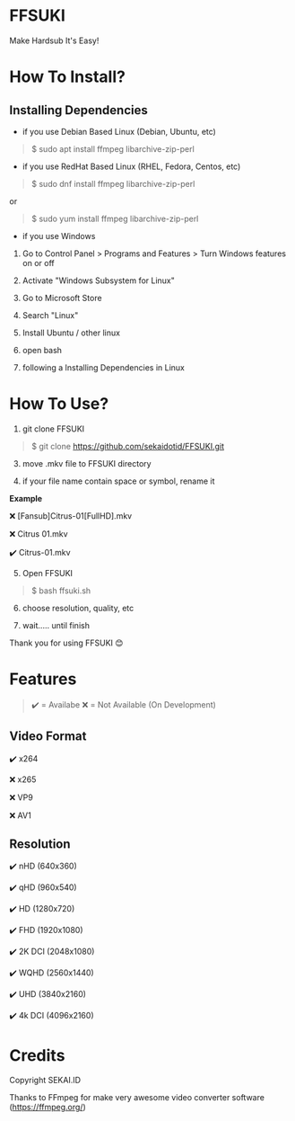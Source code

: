 # FFSUKI

Make Hardsub It's Easy!

# How To Install?

## Installing Dependencies

- if you use Debian Based Linux (Debian, Ubuntu, etc)

>$ sudo apt install ffmpeg libarchive-zip-perl

- if you use RedHat Based Linux (RHEL, Fedora, Centos, etc)

>$ sudo dnf install ffmpeg libarchive-zip-perl

or

>$ sudo yum install ffmpeg libarchive-zip-perl

- if you use Windows

1. Go to Control Panel > Programs and Features > Turn Windows features on or off

2. Activate "Windows Subsystem for Linux"

3. Go to Microsoft Store

4. Search "Linux"

5. Install Ubuntu / other linux

6. open bash

7. following a Installing Dependencies in Linux

# How To Use?

1. git clone FFSUKI

>$ git clone https://github.com/sekaidotid/FFSUKI.git

3. move .mkv file to FFSUKI directory

4. if your file name contain space or symbol, rename it

**Example**

❌ [Fansub]Citrus-01[FullHD].mkv

❌ Citrus 01.mkv

✔️ Citrus-01.mkv

5. Open FFSUKI

>$ bash ffsuki.sh

6. choose resolution, quality, etc

7. wait..... until finish

Thank you for using FFSUKI 😊

# Features

> ✔️ = Availabe
> ❌ = Not Available (On Development)

## Video Format

✔️ x264

❌ x265

❌ VP9

❌ AV1

## Resolution

✔️ nHD (640x360)

✔️ qHD (960x540)

✔️ HD (1280x720)

✔️ FHD (1920x1080)
  
✔️ 2K DCI (2048x1080)

✔️ WQHD (2560x1440)

✔️ UHD (3840x2160)

✔️ 4k DCI (4096x2160)

# Credits

Copyright SEKAI.ID

Thanks to FFmpeg for make very awesome video converter software (https://ffmpeg.org/)
